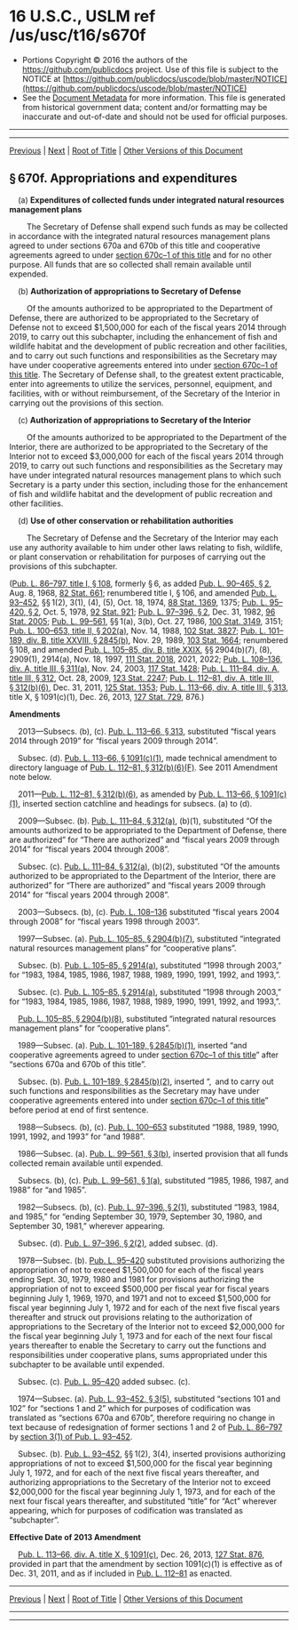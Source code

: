 ---
---

# 16 U.S.C., USLM ref /us/usc/t16/s670f

* Portions Copyright © 2016 the authors of the https://github.com/publicdocs project.
  Use of this file is subject to the NOTICE at [https://github.com/publicdocs/uscode/blob/master/NOTICE](https://github.com/publicdocs/uscode/blob/master/NOTICE)
* See the [Document Metadata](././../../../../..//README.md) for more information.
  This file is generated from historical government data; content and/or formatting may be inaccurate and out-of-date and should not be used for official purposes.

----------
----------

[Previous](./../../../../..//us/usc/t16/ch5C/schI/m__us_usc_t16_s670e–2.md) | [Next](./../../../../..//us/usc/t16/ch5C/schII/m__us_usc_t16_ch5C_schII.md) | [Root of Title](./../../../../../) | [Other Versions of this Document](https://publicdocs.github.io/go/links?ns=uslm&ref=%2Fus%2Fusc%2Ft16%2Fs670f)

## § 670f. Appropriations and expenditures

    (a) __Expenditures of collected funds under integrated natural resources management plans__ 

        The Secretary of Defense shall expend such funds as may be collected in accordance with the integrated natural resources management plans agreed to under sections 670a and 670b of this title and cooperative agreements agreed to under [section 670c–1 of this title][/us/usc/t16/s670c–1] and for no other purpose. All funds that are so collected shall remain available until expended.

    (b) __Authorization of appropriations to Secretary of Defense__ 

        Of the amounts authorized to be appropriated to the Department of Defense, there are authorized to be appropriated to the Secretary of Defense not to exceed $1,500,000 for each of the fiscal years 2014 through 2019, to carry out this subchapter, including the enhancement of fish and wildlife habitat and the development of public recreation and other facilities, and to carry out such functions and responsibilities as the Secretary may have under cooperative agreements entered into under [section 670c–1 of this title][/us/usc/t16/s670c–1]. The Secretary of Defense shall, to the greatest extent practicable, enter into agreements to utilize the services, personnel, equipment, and facilities, with or without reimbursement, of the Secretary of the Interior in carrying out the provisions of this section.

    (c) __Authorization of appropriations to Secretary of the Interior__ 

        Of the amounts authorized to be appropriated to the Department of the Interior, there are authorized to be appropriated to the Secretary of the Interior not to exceed $3,000,000 for each of the fiscal years 2014 through 2019, to carry out such functions and responsibilities as the Secretary may have under integrated natural resources management plans to which such Secretary is a party under this section, including those for the enhancement of fish and wildlife habitat and the development of public recreation and other facilities.

    (d) __Use of other conservation or rehabilitation authorities__ 

        The Secretary of Defense and the Secretary of the Interior may each use any authority available to him under other laws relating to fish, wildlife, or plant conservation or rehabilitation for purposes of carrying out the provisions of this subchapter.

([Pub. L. 86–797, title I, § 108][/us/pl/86/797/s108], formerly § 6, as added [Pub. L. 90–465, § 2][/us/pl/90/465/s2], Aug. 8, 1968, [82 Stat. 661][/us/stat/82/661]; renumbered title I, § 106, and amended [Pub. L. 93–452][/us/pl/93/452], §§ 1(2), 3(1), (4), (5), Oct. 18, 1974, [88 Stat. 1369][/us/stat/88/1369], 1375; [Pub. L. 95–420, § 2][/us/pl/95/420/s2], Oct. 5, 1978, [92 Stat. 921][/us/stat/92/921]; [Pub. L. 97–396, § 2][/us/pl/97/396/s2], Dec. 31, 1982, [96 Stat. 2005][/us/stat/96/2005]; [Pub. L. 99–561][/us/pl/99/561], §§ 1(a), 3(b), Oct. 27, 1986, [100 Stat. 3149][/us/stat/100/3149], 3151; [Pub. L. 100–653, title II, § 202(a)][/us/pl/100/653/s202/a], Nov. 14, 1988, [102 Stat. 3827][/us/stat/102/3827]; [Pub. L. 101–189, div. B, title XXVIII, § 2845(b)][/us/pl/101/189/s2845/b], Nov. 29, 1989, [103 Stat. 1664][/us/stat/103/1664]; renumbered § 108, and amended [Pub. L. 105–85, div. B, title XXIX][/us/pl/105/85], §§ 2904(b)(7), (8), 2909(1), 2914(a), Nov. 18, 1997, [111 Stat. 2018][/us/stat/111/2018], 2021, 2022; [Pub. L. 108–136, div. A, title III, § 311(a)][/us/pl/108/136/s311/a], Nov. 24, 2003, [117 Stat. 1428][/us/stat/117/1428]; [Pub. L. 111–84, div. A, title III, § 312][/us/pl/111/84/s312], Oct. 28, 2009, [123 Stat. 2247][/us/stat/123/2247]; [Pub. L. 112–81, div. A, title III, § 312(b)(6)][/us/pl/112/81/s312/b/6], Dec. 31, 2011, [125 Stat. 1353][/us/stat/125/1353]; [Pub. L. 113–66, div. A, title III, § 313][/us/pl/113/66/s313], title X, § 1091(c)(1), Dec. 26, 2013, [127 Stat. 729][/us/stat/127/729], 876.)

 __Amendments__ 

    2013—Subsecs. (b), (c). [Pub. L. 113–66, § 313][/us/pl/113/66/s313], substituted “fiscal years 2014 through 2019” for “fiscal years 2009 through 2014”.

    Subsec. (d). [Pub. L. 113–66, § 1091(c)(1)][/us/pl/113/66/s1091/c/1], made technical amendment to directory language of [Pub. L. 112–81, § 312(b)(6)(F)][/us/pl/112/81/s312/b/6/F]. See 2011 Amendment note below.

    2011—[Pub. L. 112–81, § 312(b)(6)][/us/pl/112/81/s312/b/6], as amended by [Pub. L. 113–66, § 1091(c)(1)][/us/pl/113/66/s1091/c/1], inserted section catchline and headings for subsecs. (a) to (d).

    2009—Subsec. (b). [Pub. L. 111–84, § 312(a)][/us/pl/111/84/s312/a], (b)(1), substituted “Of the amounts authorized to be appropriated to the Department of Defense, there are authorized” for “There are authorized” and “fiscal years 2009 through 2014” for “fiscal years 2004 through 2008”.

    Subsec. (c). [Pub. L. 111–84, § 312(a)][/us/pl/111/84/s312/a], (b)(2), substituted “Of the amounts authorized to be appropriated to the Department of the Interior, there are authorized” for “There are authorized” and “fiscal years 2009 through 2014” for “fiscal years 2004 through 2008”.

    2003—Subsecs. (b), (c). [Pub. L. 108–136][/us/pl/108/136] substituted “fiscal years 2004 through 2008” for “fiscal years 1998 through 2003”.

    1997—Subsec. (a). [Pub. L. 105–85, § 2904(b)(7)][/us/pl/105/85/s2904/b/7], substituted “integrated natural resources management plans” for “cooperative plans”.

    Subsec. (b). [Pub. L. 105–85, § 2914(a)][/us/pl/105/85/s2914/a], substituted “1998 through 2003,” for “1983, 1984, 1985, 1986, 1987, 1988, 1989, 1990, 1991, 1992, and 1993,”.

    Subsec. (c). [Pub. L. 105–85, § 2914(a)][/us/pl/105/85/s2914/a], substituted “1998 through 2003,” for “1983, 1984, 1985, 1986, 1987, 1988, 1989, 1990, 1991, 1992, and 1993,”.

    [Pub. L. 105–85, § 2904(b)(8)][/us/pl/105/85/s2904/b/8], substituted “integrated natural resources management plans” for “cooperative plans”.

    1989—Subsec. (a). [Pub. L. 101–189, § 2845(b)(1)][/us/pl/101/189/s2845/b/1], inserted “and cooperative agreements agreed to under [section 670c–1 of this title][/us/usc/t16/s670c–1]” after “sections 670a and 670b of this title”.

    Subsec. (b). [Pub. L. 101–189, § 2845(b)(2)][/us/pl/101/189/s2845/b/2], inserted “, and to carry out such functions and responsibilities as the Secretary may have under cooperative agreements entered into under [section 670c–1 of this title][/us/usc/t16/s670c–1]” before period at end of first sentence.

    1988—Subsecs. (b), (c). [Pub. L. 100–653][/us/pl/100/653] substituted “1988, 1989, 1990, 1991, 1992, and 1993” for “and 1988”.

    1986—Subsec. (a). [Pub. L. 99–561, § 3(b)][/us/pl/99/561/s3/b], inserted provision that all funds collected remain available until expended.

    Subsecs. (b), (c). [Pub. L. 99–561, § 1(a)][/us/pl/99/561/s1/a], substituted “1985, 1986, 1987, and 1988” for “and 1985”.

    1982—Subsecs. (b), (c). [Pub. L. 97–396, § 2(1)][/us/pl/97/396/s2/1], substituted “1983, 1984, and 1985,” for “ending September 30, 1979, September 30, 1980, and September 30, 1981,” wherever appearing.

    Subsec. (d). [Pub. L. 97–396, § 2(2)][/us/pl/97/396/s2/2], added subsec. (d).

    1978—Subsec. (b). [Pub. L. 95–420][/us/pl/95/420] substituted provisions authorizing the appropriation of not to exceed $1,500,000 for each of the fiscal years ending Sept. 30, 1979, 1980 and 1981 for provisions authorizing the appropriation of not to exceed $500,000 per fiscal year for fiscal years beginning July 1, 1969, 1970, and 1971 and not to exceed $1,500,000 for fiscal year beginning July 1, 1972 and for each of the next five fiscal years thereafter and struck out provisions relating to the authorization of appropriations to the Secretary of the Interior not to exceed $2,000,000 for the fiscal year beginning July 1, 1973 and for each of the next four fiscal years thereafter to enable the Secretary to carry out the functions and responsibilities under cooperative plans, sums appropriated under this subchapter to be available until expended.

    Subsec. (c). [Pub. L. 95–420][/us/pl/95/420] added subsec. (c).

    1974—Subsec. (a). [Pub. L. 93–452, § 3(5)][/us/pl/93/452/s3/5], substituted “sections 101 and 102” for “sections 1 and 2” which for purposes of codification was translated as “sections 670a and 670b”, therefore requiring no change in text because of redesignation of former sections 1 and 2 of [Pub. L. 86–797][/us/pl/86/797] by [section 3(1) of Pub. L. 93–452][/us/pl/93/452/s3/1].

    Subsec. (b). [Pub. L. 93–452][/us/pl/93/452], §§ 1(2), 3(4), inserted provisions authorizing appropriations of not to exceed $1,500,000 for the fiscal year beginning July 1, 1972, and for each of the next five fiscal years thereafter, and authorizing appropriations to the Secretary of the Interior not to exceed $2,000,000 for the fiscal year beginning July 1, 1973, and for each of the next four fiscal years thereafter, and substituted “title” for “Act” wherever appearing, which for purposes of codification was translated as “subchapter”.

 __Effective Date of 2013 Amendment__ 

    [Pub. L. 113–66, div. A, title X, § 1091(c)][/us/pl/113/66/s1091/c], Dec. 26, 2013, [127 Stat. 876][/us/stat/127/876], provided in part that the amendment by section 1091(c)(1) is effective as of Dec. 31, 2011, and as if included in [Pub. L. 112–81][/us/pl/112/81] as enacted.

----------

[Previous](./../../../../..//us/usc/t16/ch5C/schI/m__us_usc_t16_s670e–2.md) | [Next](./../../../../..//us/usc/t16/ch5C/schII/m__us_usc_t16_ch5C_schII.md) | [Root of Title](./../../../../../) | [Other Versions of this Document](https://publicdocs.github.io/go/links?ns=uslm&ref=%2Fus%2Fusc%2Ft16%2Fs670f)

----------
----------

[/us/usc/t16/s670c–1]: https://publicdocs.github.io/go/links?ns=uslm&ref=%2Fus%2Fusc%2Ft16%2Fs670c%E2%80%931
[/us/usc/t16/s670c–1]: https://publicdocs.github.io/go/links?ns=uslm&ref=%2Fus%2Fusc%2Ft16%2Fs670c%E2%80%931
[/us/pl/86/797/s108]: https://publicdocs.github.io/go/links?ns=uslm&ref=%2Fus%2Fpl%2F86%2F797%2Fs108
[/us/pl/90/465/s2]: https://publicdocs.github.io/go/links?ns=uslm&ref=%2Fus%2Fpl%2F90%2F465%2Fs2
[/us/stat/82/661]: https://publicdocs.github.io/go/links?ns=uslm&ref=%2Fus%2Fstat%2F82%2F661
[/us/pl/93/452]: https://publicdocs.github.io/go/links?ns=uslm&ref=%2Fus%2Fpl%2F93%2F452
[/us/stat/88/1369]: https://publicdocs.github.io/go/links?ns=uslm&ref=%2Fus%2Fstat%2F88%2F1369
[/us/pl/95/420/s2]: https://publicdocs.github.io/go/links?ns=uslm&ref=%2Fus%2Fpl%2F95%2F420%2Fs2
[/us/stat/92/921]: https://publicdocs.github.io/go/links?ns=uslm&ref=%2Fus%2Fstat%2F92%2F921
[/us/pl/97/396/s2]: https://publicdocs.github.io/go/links?ns=uslm&ref=%2Fus%2Fpl%2F97%2F396%2Fs2
[/us/stat/96/2005]: https://publicdocs.github.io/go/links?ns=uslm&ref=%2Fus%2Fstat%2F96%2F2005
[/us/pl/99/561]: https://publicdocs.github.io/go/links?ns=uslm&ref=%2Fus%2Fpl%2F99%2F561
[/us/stat/100/3149]: https://publicdocs.github.io/go/links?ns=uslm&ref=%2Fus%2Fstat%2F100%2F3149
[/us/pl/100/653/s202/a]: https://publicdocs.github.io/go/links?ns=uslm&ref=%2Fus%2Fpl%2F100%2F653%2Fs202%2Fa
[/us/stat/102/3827]: https://publicdocs.github.io/go/links?ns=uslm&ref=%2Fus%2Fstat%2F102%2F3827
[/us/pl/101/189/s2845/b]: https://publicdocs.github.io/go/links?ns=uslm&ref=%2Fus%2Fpl%2F101%2F189%2Fs2845%2Fb
[/us/stat/103/1664]: https://publicdocs.github.io/go/links?ns=uslm&ref=%2Fus%2Fstat%2F103%2F1664
[/us/pl/105/85]: https://publicdocs.github.io/go/links?ns=uslm&ref=%2Fus%2Fpl%2F105%2F85
[/us/stat/111/2018]: https://publicdocs.github.io/go/links?ns=uslm&ref=%2Fus%2Fstat%2F111%2F2018
[/us/pl/108/136/s311/a]: https://publicdocs.github.io/go/links?ns=uslm&ref=%2Fus%2Fpl%2F108%2F136%2Fs311%2Fa
[/us/stat/117/1428]: https://publicdocs.github.io/go/links?ns=uslm&ref=%2Fus%2Fstat%2F117%2F1428
[/us/pl/111/84/s312]: https://publicdocs.github.io/go/links?ns=uslm&ref=%2Fus%2Fpl%2F111%2F84%2Fs312
[/us/stat/123/2247]: https://publicdocs.github.io/go/links?ns=uslm&ref=%2Fus%2Fstat%2F123%2F2247
[/us/pl/112/81/s312/b/6]: https://publicdocs.github.io/go/links?ns=uslm&ref=%2Fus%2Fpl%2F112%2F81%2Fs312%2Fb%2F6
[/us/stat/125/1353]: https://publicdocs.github.io/go/links?ns=uslm&ref=%2Fus%2Fstat%2F125%2F1353
[/us/pl/113/66/s313]: https://publicdocs.github.io/go/links?ns=uslm&ref=%2Fus%2Fpl%2F113%2F66%2Fs313
[/us/stat/127/729]: https://publicdocs.github.io/go/links?ns=uslm&ref=%2Fus%2Fstat%2F127%2F729
[/us/pl/113/66/s313]: https://publicdocs.github.io/go/links?ns=uslm&ref=%2Fus%2Fpl%2F113%2F66%2Fs313
[/us/pl/113/66/s1091/c/1]: https://publicdocs.github.io/go/links?ns=uslm&ref=%2Fus%2Fpl%2F113%2F66%2Fs1091%2Fc%2F1
[/us/pl/112/81/s312/b/6/F]: https://publicdocs.github.io/go/links?ns=uslm&ref=%2Fus%2Fpl%2F112%2F81%2Fs312%2Fb%2F6%2FF
[/us/pl/112/81/s312/b/6]: https://publicdocs.github.io/go/links?ns=uslm&ref=%2Fus%2Fpl%2F112%2F81%2Fs312%2Fb%2F6
[/us/pl/113/66/s1091/c/1]: https://publicdocs.github.io/go/links?ns=uslm&ref=%2Fus%2Fpl%2F113%2F66%2Fs1091%2Fc%2F1
[/us/pl/111/84/s312/a]: https://publicdocs.github.io/go/links?ns=uslm&ref=%2Fus%2Fpl%2F111%2F84%2Fs312%2Fa
[/us/pl/111/84/s312/a]: https://publicdocs.github.io/go/links?ns=uslm&ref=%2Fus%2Fpl%2F111%2F84%2Fs312%2Fa
[/us/pl/108/136]: https://publicdocs.github.io/go/links?ns=uslm&ref=%2Fus%2Fpl%2F108%2F136
[/us/pl/105/85/s2904/b/7]: https://publicdocs.github.io/go/links?ns=uslm&ref=%2Fus%2Fpl%2F105%2F85%2Fs2904%2Fb%2F7
[/us/pl/105/85/s2914/a]: https://publicdocs.github.io/go/links?ns=uslm&ref=%2Fus%2Fpl%2F105%2F85%2Fs2914%2Fa
[/us/pl/105/85/s2914/a]: https://publicdocs.github.io/go/links?ns=uslm&ref=%2Fus%2Fpl%2F105%2F85%2Fs2914%2Fa
[/us/pl/105/85/s2904/b/8]: https://publicdocs.github.io/go/links?ns=uslm&ref=%2Fus%2Fpl%2F105%2F85%2Fs2904%2Fb%2F8
[/us/pl/101/189/s2845/b/1]: https://publicdocs.github.io/go/links?ns=uslm&ref=%2Fus%2Fpl%2F101%2F189%2Fs2845%2Fb%2F1
[/us/usc/t16/s670c–1]: https://publicdocs.github.io/go/links?ns=uslm&ref=%2Fus%2Fusc%2Ft16%2Fs670c%E2%80%931
[/us/pl/101/189/s2845/b/2]: https://publicdocs.github.io/go/links?ns=uslm&ref=%2Fus%2Fpl%2F101%2F189%2Fs2845%2Fb%2F2
[/us/usc/t16/s670c–1]: https://publicdocs.github.io/go/links?ns=uslm&ref=%2Fus%2Fusc%2Ft16%2Fs670c%E2%80%931
[/us/pl/100/653]: https://publicdocs.github.io/go/links?ns=uslm&ref=%2Fus%2Fpl%2F100%2F653
[/us/pl/99/561/s3/b]: https://publicdocs.github.io/go/links?ns=uslm&ref=%2Fus%2Fpl%2F99%2F561%2Fs3%2Fb
[/us/pl/99/561/s1/a]: https://publicdocs.github.io/go/links?ns=uslm&ref=%2Fus%2Fpl%2F99%2F561%2Fs1%2Fa
[/us/pl/97/396/s2/1]: https://publicdocs.github.io/go/links?ns=uslm&ref=%2Fus%2Fpl%2F97%2F396%2Fs2%2F1
[/us/pl/97/396/s2/2]: https://publicdocs.github.io/go/links?ns=uslm&ref=%2Fus%2Fpl%2F97%2F396%2Fs2%2F2
[/us/pl/95/420]: https://publicdocs.github.io/go/links?ns=uslm&ref=%2Fus%2Fpl%2F95%2F420
[/us/pl/95/420]: https://publicdocs.github.io/go/links?ns=uslm&ref=%2Fus%2Fpl%2F95%2F420
[/us/pl/93/452/s3/5]: https://publicdocs.github.io/go/links?ns=uslm&ref=%2Fus%2Fpl%2F93%2F452%2Fs3%2F5
[/us/pl/86/797]: https://publicdocs.github.io/go/links?ns=uslm&ref=%2Fus%2Fpl%2F86%2F797
[/us/pl/93/452/s3/1]: https://publicdocs.github.io/go/links?ns=uslm&ref=%2Fus%2Fpl%2F93%2F452%2Fs3%2F1
[/us/pl/93/452]: https://publicdocs.github.io/go/links?ns=uslm&ref=%2Fus%2Fpl%2F93%2F452
[/us/pl/113/66/s1091/c]: https://publicdocs.github.io/go/links?ns=uslm&ref=%2Fus%2Fpl%2F113%2F66%2Fs1091%2Fc
[/us/stat/127/876]: https://publicdocs.github.io/go/links?ns=uslm&ref=%2Fus%2Fstat%2F127%2F876
[/us/pl/112/81]: https://publicdocs.github.io/go/links?ns=uslm&ref=%2Fus%2Fpl%2F112%2F81


